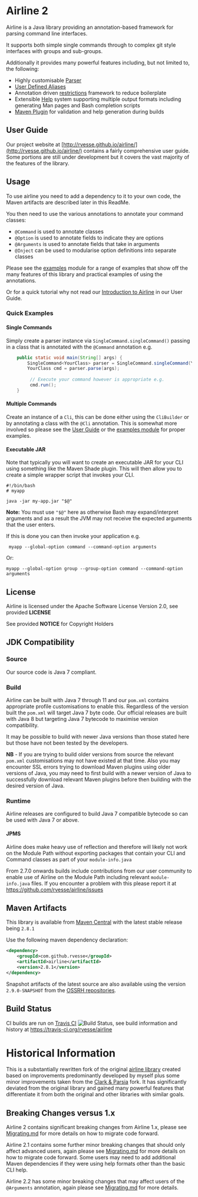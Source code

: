 # Airline 2

Airline is a Java library providing an annotation-based framework for parsing command line interfaces.

It supports both simple single commands through to complex git style interfaces with groups and sub-groups.

Additionally it provides many powerful features including, but not limited to, the following:

- Highly customisable [Parser](http://rvesse.github.io/airline/guide/parser/)
- [User Defined Aliases](http://rvesse.github.io/airline/guide/practise/aliases.html)
- Annotation driven [restrictions](http://rvesse.github.io/airline/guide/restrictions/) framework to reduce boilerplate
- Extensible [Help](http://rvesse.github.io/airline/guide/help) system supporting multiple output formats including generating Man pages and Bash completion scripts
- [Maven Plugin](http://rvesse.github.io/airline/guide/practise/maven-plugin.html) for validation and help generation during builds

## User Guide

Our project website at [http://rvesse.github.io/airline/](http://rvesse.github.io/airline/) contains a fairly comprehensive user guide.  Some portions are still under development but it covers the vast majority of the features of the library.

## Usage

To use airline you need to add a dependency to it to your own code, the Maven artifacts are described later in this ReadMe.

You then need to use the various annotations to annotate your command classes:

- `@Command` is used to annotate classes
- `@Option` is used to annotate fields to indicate they are options
- `@Arguments` is used to annotate fields that take in arguments
- `@Inject` can be used to modularise option definitions into separate classes

Please see the [examples](airline-examples/) module for a range of examples that show off the many features of this library and practical examples of using the annotations.

Or for a quick tutorial why not read our [Introduction to Airline](http://rvesse.github.io/airline/guide/) in our User Guide.

### Quick Examples

#### Single Commands

Simply create a parser instance via `SingleCommand.singleCommand()` passing in a class that is annotated with the `@Command` annotation e.g.

```java
    public static void main(String[] args) {
        SingleCommand<YourClass> parser = SingleCommand.singleCommand(YourClass.class);
        YourClass cmd = parser.parse(args);
        
         // Execute your command however is appropriate e.g.
         cmd.run();   
    }
```

#### Multiple Commands

Create an instance of a `Cli`, this can be done either using the `CliBuilder` or by annotating a class with the `@Cli` annotation.  This is somewhat more involved so please see the [User Guide](http://rvesse.github.io/airline/guide/#building-a-cli) or the [examples module](examples/) for proper examples.

#### Executable JAR

Note that typically you will want to create an executable JAR for your CLI using something like the Maven Shade plugin.  This will then allow you to create a simple wrapper script that invokes your CLI.

    #!/bin/bash
    # myapp
    
    java -jar my-app.jar "$@"
    
**Note:** You must use `"$@"` here as otherwise Bash may expand/interpret arguments and as a result the JVM may not receive the expected arguments that the user enters.

If this is done you can then invoke your application e.g.

     myapp --global-option command --command-option arguments
     
Or:

    myapp --global-option group --group-option command --command-option arguments
    
    
## License

Airline is licensed under the Apache Software License Version 2.0, see provided **LICENSE**

See provided **NOTICE** for Copyright Holders

## JDK Compatibility

### Source

Our source code is Java 7 compliant.

### Build

Airline can be built with Java 7 through 11 and our `pom.xml` contains appropriate profile customisations to enable this.  Regardless of the version built the `pom.xml` will target Java 7 byte code.  Our official releases are built with Java 8 but targeting Java 7 bytecode to maximise version compatibility.

It may be possible to build with newer Java versions than those stated here but those have not been tested by the developers.

**NB** - If you are trying to build older versions from source the relevant `pom.xml` customisations may not have existed at that time.  Also you may encounter SSL errors trying to download Maven plugins using older versions of Java, you may need to first build with a newer version of Java to successfully download relevant Maven plugins before then building with the desired version of Java.

### Runtime

Airline releases are configured to build Java 7 compatible bytecode so can be used with Java 7 or above.

#### JPMS

Airline does make heavy use of reflection and therefore will likely not work on the Module Path without exporting packages that contain your CLI and Command classes as part of your `module-info.java`

From 2.7.0 onwards builds include contributions from our user community to enable use of Airline on the Module Path including relevant `module-info.java` files.  If you encounter a problem with this please report it at https://github.com/rvesse/airline/issues

## Maven Artifacts

This library is available from [Maven Central](http://search.maven.org) with the latest stable release being `2.8.1`

Use the following maven dependency declaration:

```xml
<dependency>
    <groupId>com.github.rvesse</groupId>
    <artifactId>airline</artifactId>
    <version>2.8.1</version>
</dependency>
```

Snapshot artifacts of the latest source are also available using the version `2.9.0-SNAPSHOT` from the [OSSRH repositories](http://central.sonatype.org/pages/ossrh-guide.html#ossrh-usage-notes).

## Build Status

CI builds are run on [Travis CI](http://travis-ci.org/) ![Build Status](https://travis-ci.org/rvesse/airline.png), see build information and history at https://travis-ci.org/rvesse/airline

# Historical Information

This is a substantially rewritten fork of the original [airline library](https://github.com/airlift/airline) created based on improvements predominantly developed by myself plus some minor improvements taken from the [Clark & Parsia](https://github.com/clarkparsia/airline) fork.  It has significantly deviated from the original library and gained many powerful features that differentiate it from both the original and other libraries with similar goals.

## Breaking Changes versus 1.x

Airline 2 contains significant breaking changes from Airline 1.x, please see [Migrating.md](Migrating.md) for more details on how to migrate code forward.

Airline 2.1 contains some further minor breaking changes that should only affect advanced users, again please see [Migrating.md](Migrating.md) for more details on how to migrate code forward.  Some users may need to add additional Maven dependencies if they were using help formats other than the basic CLI help.

Airline 2.2 has some minor breaking changes that may affect users of the `@Arguments` annotation, again please see [Migrating.md](Migrating.md) for more details.
